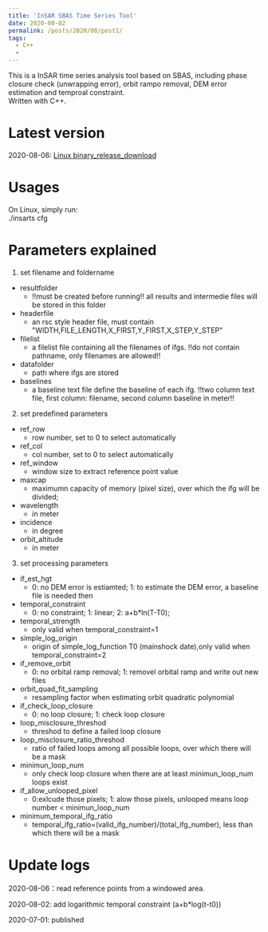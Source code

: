 ```yaml
---
title: 'InSAR SBAS Time Series Tool'
date: 2020-08-02
permalink: /posts/2020/08/post1/
tags:
  - C++
  - 
---
```


This is a InSAR time series analysis tool based on SBAS, including phase closure check (unwrapping error), orbit rampo removal, DEM error estimation and temproal constraint.  
Written with C++. 

Latest version
======
2020-08-06: [Linux binary_release_download](https://newcastle-my.sharepoint.com/:u:/g/personal/nyc40_newcastle_ac_uk/EY1hfFpmeohHinA6VIjw32kBpBROL3dFsidbJYecxm4YTw?e=3Rx0Ce)


Usages
======
On Linux, simply run:  
./insarts cfg  

Parameters explained
======
1. set filename and foldername  
- resultfolder
  - !!must be created before running!! all results and intermedie files will be stored in this folder  
- headerfile
  - an rsc style header file, must contain "WIDTH,FILE_LENGTH,X_FIRST,Y_FIRST,X_STEP,Y_STEP"  
- filelist
  - a filelist file containing all the filenames of ifgs. !!do not contain pathname, only filenames are allowed!!  
- datafolder
  - path where ifgs are stored  
- baselines
  - a baseline text file define the baseline of each ifg. !!two column text file, first column: filename, second column baseline in meter!!  

2. set predefined parameters  
- ref_row
  - row number, set to 0 to select automatically   
- ref_col
  - col number, set to 0 to select automatically  
- ref_window
  - window size to extract reference point value  
- maxcap
  - maximumn capacity of memory (pixel size), over which the ifg will be divided;  
- wavelength
  - in meter  
- incidence
  - in degree  
- orbit_altitude
  - in meter  

3. set processing parameters  
- if_est_hgt
  - 0: no DEM error is estiamted; 1: to estimate the DEM error, a baseline file is needed then  
- temporal_constraint
  - 0: no constraint; 1: linear; 2: a+b*ln(T-T0);  
- temporal_strength
  - only valid when temporal_constraint=1  
- simple_log_origin
  - origin of simple_log_function T0 (mainshock date),only valid when temporal_constraint=2  
- if_remove_orbit
  - 0: no orbital ramp removal; 1: removel orbital ramp and write out new files  
- orbit_quad_fit_sampling
  - resampling factor when estimating orbit quadratic polynomial  
- if_check_loop_closure
  - 0: no loop closure; 1: check loop closure  
- loop_misclosure_threshod
  - threshod to define a failed loop closure  
- loop_misclosure_ratio_threshod
  - ratio of failed loops among all possible loops, over which there will be a mask  
- minimun_loop_num
  - only check loop closure when there are at least minimun_loop_num loops exist  
- if_allow_unlooped_pixel
  - 0:exlcude those pixels; 1: alow those pixels, unlooped means loop number < minimun_loop_num   
- minimum_temporal_ifg_ratio
  - temporal_ifg_ratio=(valid_ifg_number)/(total_ifg_number), less than which there will be a mask  

Update logs
======
2020-08-06：read reference points from a windowed area. 

2020-08-02: add logarithmic temporal constraint (a+b*log(t-t0))  
  
2020-07-01: published  
